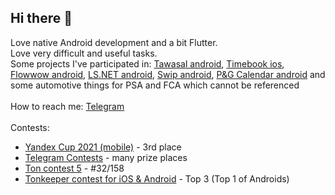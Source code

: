 ## Hi there 👋

Love native Android development and a bit Flutter. </br>
Love very difficult and useful tasks. </br>
Some projects I've participated in: 
  [Tawasal android](https://play.google.com/store/apps/details?id=com.tawasul.messenger), [Timebook ios](https://apps.apple.com/ru/app/timebook/id1561578302), [Flowwow android](https://play.google.com/store/apps/details?id=com.flowwow), [LS.NET android](https://play.google.com/store/apps/details?id=com.lsboutqiue.app), [Swip android](https://play.google.com/store/apps/details?id=com.it.swip), [P&G Calendar android](https://play.google.com/store/apps/details?id=com.pg.periodcalendar_40817_1617_cmg_0076) and some automotive things for PSA and FCA which cannot be referenced </br> </br>
How to reach me: [Telegram](https://t.me/opiumfive) </br> </br>
Contests:
* [Yandex Cup 2021 (mobile)](https://yandex.ru/cup) - 3rd place
* [Telegram Contests](https://contest.com/user/Fairy-Zebra) - many prize places
* [Ton contest 5](https://t.me/toncontests/151) - #32/158
* [Tonkeeper contest for iOS & Android](https://t.me/tonkeeper_news/129) - Top 3 (Top 1 of Androids)
